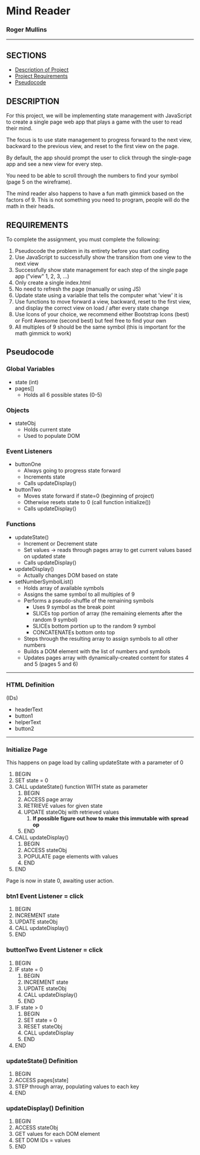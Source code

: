 # Mind Reader
### Roger Mullins
---

## SECTIONS
- [Description of Project](#description)
- [Project Requirements](#requirements)
- [Pseudocode](#pseudocode)

## DESCRIPTION
For this project, we will be implementing state management with JavaScript to create a single page web app that plays a game with the user to read their mind.

The focus is to use state management to progress forward to the next view, backward to the previous view, and reset to the first view on the page.

By default, the app should prompt the user to click through the single-page app and see a new view for every step.

You need to be able to scroll through the numbers to find your symbol (page 5 on the wireframe).

The mind reader also happens to have a fun math gimmick based on the factors of 9. This is not something you need to program, people will do the math in their heads.

## REQUIREMENTS
To complete the assignment, you must complete the following:
1. Pseudocode the problem in its entirety before you start coding
1. Use JavaScript to successfully show the transition from one view to the next view
1. Successfully show state management for each step of the single page app ("view" 1, 2, 3, ...)
1. Only create a single index.html
1. No need to refresh the page (manually or using JS)
1. Update state using a variable that tells the computer what 'view' it is
1. Use functions to move forward a view, backward, reset to the first view, and display the correct view on load / after every state change
1. Use Icons of your choice, we recommend either Bootstrap Icons (best) or Font Awesome (second best) but feel free to find your own
1. All multiples of 9 should be the same symbol (this is important for the math gimmick to work)

## Pseudocode

### Global Variables
- state (int)
- pages[]
    - Holds all 6 possible states (0-5)

### Objects
- stateObj
    - Holds current state
    - Used to populate DOM

### Event Listeners
- buttonOne
    - Always going to progress state forward
    - Increments state
    - Calls updateDisplay()
- buttonTwo
    - Moves state forward if state=0 (beginning of project)
    - Otherwise resets state to 0 (call function initialize())
    - Calls updateDisplay()

### Functions
- updateState()
    - Increment or Decrement state
    - Set values -> reads through pages array to get current values based on updated state
    - Calls updateDisplay()
- updateDisplay()
    - Actually changes DOM based on state
- setNumberSymbolList()
    - Holds array of available symbols
    - Assigns the same symbol to all multiples of 9
    - Performs a pseudo-shuffle of the remaining symbols
        - Uses 9 symbol as the break point
        - SLICEs top portion of array (the remaining elements after the random 9 symbol)
        - SLICEs bottom portion up to the random 9 symbol
        - CONCATENATEs bottom onto top
    - Steps through the resulting array to assign symbols to all other numbers
    - Builds a DOM element with the list of numbers and symbols
    - Updates pages array with dynamically-created content for states 4 and 5 (pages 5 and 6)

---
### HTML Definition
(IDs)
- headerText
- button1
- helperText
- button2
---


### Initialize Page
This happens on page load by calling updateState with a parameter of 0
1. BEGIN
1. SET state = 0
1. CALL updateState() function WITH state as parameter
    1. BEGIN
    1. ACCESS page array
    1. RETRIEVE values for given state
    1. UPDATE stateObj with retrieved values
        1. **If possible figure out how to make this immutable with spread op**
    1. END
1. CALL updateDisplay()
    1. BEGIN
    1. ACCESS stateObj
    1. POPULATE page elements with values
    1. END
1. END

Page is now in state 0, awaiting user action.

### btn1 Event Listener = click
1. BEGIN
1. INCREMENT state
1. UPDATE stateObj
1. CALL updateDisplay()
1. END

### buttonTwo Event Listener = click
1. BEGIN
1. IF state = 0
    1. BEGIN
    1. INCREMENT state
    1. UPDATE stateObj
    1. CALL updateDisplay()
    1. END
1. IF state > 0
    1. BEGIN
    1. SET state = 0
    1. RESET stateObj
    1. CALL updateDisplay
    1. END
1. END

### updateState() Definition
1. BEGIN
1. ACCESS pages[state]
1. STEP through array, populating values to each key
1. END

### updateDisplay() Definition
1. BEGIN
1. ACCESS stateObj
1. GET values for each DOM element
1. SET DOM IDs = values
1. END




